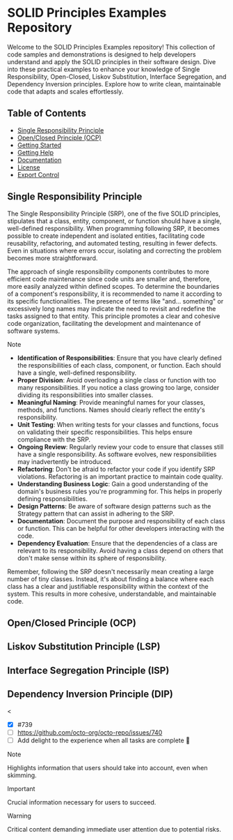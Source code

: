 <!-- 
https://docs.github.com/pt/get-started/writing-on-github/getting-started-with-writing-and-formatting-on-github/basic-writing-and-formatting-syntax 
https://www.techtarget.com/searchapparchitecture/feature/An-intro-to-the-5-SOLID-principles-of-object-oriented-design
https://blog.knoldus.com/why-we-need-solid-principles-and-its-types/
https://mermaid.js.org/syntax/mindmap.html



<p align="center">
  <img src="images/solid_transparent.png" alt"SOLID Principles">
</p>
-->

# SOLID Principles Examples Repository

Welcome to the SOLID Principles Examples repository! This collection of code samples and demonstrations is designed to help developers understand and apply the SOLID principles in their software design. Dive into these practical examples to enhance your knowledge of Single Responsibility, Open-Closed, Liskov Substitution, Interface Segregation, and Dependency Inversion principles. Explore how to write clean, maintainable code that adapts and scales effortlessly.

## Table of Contents

- [Single Responsibility Principle](#single-responsibility-principle)
- [Open/Closed Principle (OCP)](#open/Closed-Principle-(ocp))
- [Getting Started](#getting-started)
- [Getting Help](#getting-help)
- [Documentation](#documentation)
- [License](#license)
- [Export Control](#export-control)

## Single Responsibility Principle
The Single Responsibility Principle (SRP), one of the five SOLID principles, stipulates that a class, entity, component, or function should have a single, well-defined responsibility. When programming following SRP, it becomes possible to create independent and isolated entities, facilitating code reusability, refactoring, and automated testing, resulting in fewer defects. Even in situations where errors occur, isolating and correcting the problem becomes more straightforward.

The approach of single responsibility components contributes to more efficient code maintenance since code units are smaller and, therefore, more easily analyzed within defined scopes. To determine the boundaries of a component's responsibility, it is recommended to name it according to its specific functionalities. The presence of terms like "and... something" or excessively long names may indicate the need to revisit and redefine the tasks assigned to that entity. This principle promotes a clear and cohesive code organization, facilitating the development and maintenance of software systems.

> [!NOTE]
> - **Identification of Responsibilities**: Ensure that you have clearly defined the responsibilities of each class, component, or function. Each should have a single, well-defined responsibility.
> - **Proper Division**: Avoid overloading a single class or function with too many responsibilities. If you notice a class growing too large, consider dividing its responsibilities into smaller classes.
> - **Meaningful Naming**: Provide meaningful names for your classes, methods, and functions. Names should clearly reflect the entity's responsibility.
> - **Unit Testing**: When writing tests for your classes and functions, focus on validating their specific responsibilities. This helps ensure compliance with the SRP.
> - **Ongoing Review**: Regularly review your code to ensure that classes still have a single responsibility. As software evolves, new responsibilities may inadvertently be introduced.
> - **Refactoring**: Don't be afraid to refactor your code if you identify SRP violations. Refactoring is an important practice to maintain code quality.
> - **Understanding Business Logic**: Gain a good understanding of the domain's business rules you're programming for. This helps in properly defining responsibilities.
> - **Design Patterns**: Be aware of software design patterns such as the Strategy pattern that can assist in adhering to the SRP.
> - **Documentation**: Document the purpose and responsibility of each class or function. This can be helpful for other developers interacting with the code.
> - **Dependency Evaluation**: Ensure that the dependencies of a class are relevant to its responsibility. Avoid having a class depend on others that don't make sense within its sphere of responsibility.


Remember, following the SRP doesn't necessarily mean creating a large number of tiny classes. Instead, it's about finding a balance where each class has a clear and justifiable responsibility within the context of the system. This results in more cohesive, understandable, and maintainable code.


## Open/Closed Principle (OCP)

## Liskov Substitution Principle (LSP)

## Interface Segregation Principle (ISP)

## Dependency Inversion Principle (DIP)


<
- [x] #739
- [ ] https://github.com/octo-org/octo-repo/issues/740
- [ ] Add delight to the experience when all tasks are complete :tada:

> [!NOTE]
> Highlights information that users should take into account, even when skimming.

> [!IMPORTANT]
> Crucial information necessary for users to succeed.

> [!WARNING]
> Critical content demanding immediate user attention due to potential risks.










